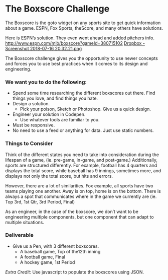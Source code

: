 # The Boxscore Challenge
The Boxscore is the goto widget on any sports site to get quick information about a game.  ESPN, Fox Sports, theScore, and many others have solutions.

Here is ESPN’s solution. They even went ahead and added pitchers info. 
http://www.espn.com/mlb/boxscore?gameId=380715102
[Dropbox - Screenshot 2018-07-16 20.32.21.png](https://www.dropbox.com/s/jvbqjkgyspt5p5u/Screenshot%202018-07-16%2020.32.21.png?dl=0)

The Boxscore challenge gives you the opportunity to use newer concepts and forces you to use best practices when it comes to its design and engineering.

### We want you to do the following:
* Spend some time researching the different boxscores out there.  Find things you love, and find things you hate.
* Design a solution.  
	* Pick your poison, Sketch or Photoshop.  Give us a quick design.
* Engineer your solution in Codepen.
	* Use whatever tools are familiar to you.  
* Must be responsive.
* No need to use a feed or anything for data.  Just use static numbers.

### Things to Consider
Think of the different states you need to take into consideration during the lifespan of a game, (ie. pre-game, in-game, and post-game.)  Additionally, sports are structured differently.  For example, football has 4 quarters and displays the total score, while baseball has 9 innings, sometimes more, and displays not only the total score, but hits and errors.

However, there are a lot of similarities.  Fox example, all sports have two teams playing one another.  Away is on top, home is on the bottom.  There is always a spot that communicates where in the game we currently are (ie. Top 3rd, 1st Qtr, 3rd Period, Final)

As an engineer, in the case of the boxscore, we don’t want to be engineering multiple components, but one component that can adapt to multiple situations.

### Deliverable
* Give us a Pen, with 3 different boxscores.
	* A baseball game, Top of the12th inning
	* A football game, Final
	* A hockey game, 1st Period

*Extra Credit*: Use javascript to populate the boxscores using JSON.
